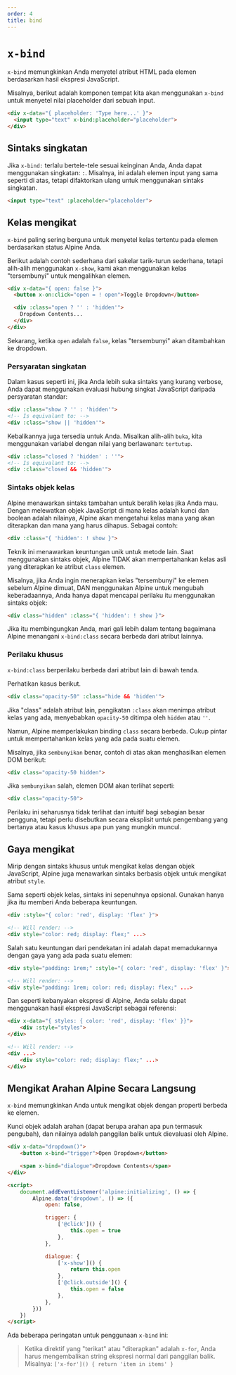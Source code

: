 ```yaml
---
order: 4
title: bind
---
```


# `x-bind`

`x-bind` memungkinkan Anda menyetel atribut HTML pada elemen berdasarkan hasil ekspresi JavaScript.

Misalnya, berikut adalah komponen tempat kita akan menggunakan `x-bind` untuk menyetel nilai placeholder dari sebuah input.

```html
<div x-data="{ placeholder: 'Type here...' }">
  <input type="text" x-bind:placeholder="placeholder">
</div>
```

<a name="shorthand-syntax"></a>
## Sintaks singkatan

Jika `x-bind:` terlalu bertele-tele sesuai keinginan Anda, Anda dapat menggunakan singkatan: `:`. Misalnya, ini adalah elemen input yang sama seperti di atas, tetapi difaktorkan ulang untuk menggunakan sintaks singkatan.

```html
<input type="text" :placeholder="placeholder">
```

<a name="binding-classes"></a>
## Kelas mengikat

`x-bind` paling sering berguna untuk menyetel kelas tertentu pada elemen berdasarkan status Alpine Anda.

Berikut adalah contoh sederhana dari sakelar tarik-turun sederhana, tetapi alih-alih menggunakan `x-show`, kami akan menggunakan kelas "tersembunyi" untuk mengalihkan elemen.

```html
<div x-data="{ open: false }">
  <button x-on:click="open = ! open">Toggle Dropdown</button>

  <div :class="open ? '' : 'hidden'">
    Dropdown Contents...
  </div>
</div>
```

Sekarang, ketika `open` adalah `false`, kelas "tersembunyi" akan ditambahkan ke dropdown.

<a name="shorthand-conditionals"></a>
### Persyaratan singkatan

Dalam kasus seperti ini, jika Anda lebih suka sintaks yang kurang verbose, Anda dapat menggunakan evaluasi hubung singkat JavaScript daripada persyaratan standar:

```html
<div :class="show ? '' : 'hidden'">
<!-- Is equivalant to: -->
<div :class="show || 'hidden'">
```

Kebalikannya juga tersedia untuk Anda.  Misalkan alih-alih `buka`, kita menggunakan variabel dengan nilai yang berlawanan: `tertutup`.

```html
<div :class="closed ? 'hidden' : ''">
<!-- Is equivalant to: -->
<div :class="closed && 'hidden'">
```

<a name="class-object-syntax"></a>
### Sintaks objek kelas

Alpine menawarkan sintaks tambahan untuk beralih kelas jika Anda mau.  Dengan melewatkan objek JavaScript di mana kelas adalah kunci dan boolean adalah nilainya, Alpine akan mengetahui kelas mana yang akan diterapkan dan mana yang harus dihapus.  Sebagai contoh:

```html
<div :class="{ 'hidden': ! show }">
```

Teknik ini menawarkan keuntungan unik untuk metode lain.  Saat menggunakan sintaks objek, Alpine TIDAK akan mempertahankan kelas asli yang diterapkan ke atribut `class` elemen.

Misalnya, jika Anda ingin menerapkan kelas "tersembunyi" ke elemen sebelum Alpine dimuat, DAN menggunakan Alpine untuk mengubah keberadaannya, Anda hanya dapat mencapai perilaku itu menggunakan sintaks objek:

```html
<div class="hidden" :class="{ 'hidden': ! show }">
```

Jika itu membingungkan Anda, mari gali lebih dalam tentang bagaimana Alpine menangani `x-bind:class` secara berbeda dari atribut lainnya.

<a name="special-behavior"></a>
### Perilaku khusus

`x-bind:class` berperilaku berbeda dari atribut lain di bawah tenda.

Perhatikan kasus berikut.

```html
<div class="opacity-50" :class="hide && 'hidden'">
```

Jika "class" adalah atribut lain, pengikatan `:class` akan menimpa atribut kelas yang ada, menyebabkan `opacity-50` ditimpa oleh `hidden` atau `''`.

Namun, Alpine memperlakukan binding `class` secara berbeda.  Cukup pintar untuk mempertahankan kelas yang ada pada suatu elemen.

Misalnya, jika `sembunyikan` benar, contoh di atas akan menghasilkan elemen DOM berikut:

```html
<div class="opacity-50 hidden">
```

Jika `sembunyikan` salah, elemen DOM akan terlihat seperti:

```html
<div class="opacity-50">
```

Perilaku ini seharusnya tidak terlihat dan intuitif bagi sebagian besar pengguna, tetapi perlu disebutkan secara eksplisit untuk pengembang yang bertanya atau kasus khusus apa pun yang mungkin muncul.

<a name="binding-styles"></a>
## Gaya mengikat

Mirip dengan sintaks khusus untuk mengikat kelas dengan objek JavaScript, Alpine juga menawarkan sintaks berbasis objek untuk mengikat atribut `style`.

Sama seperti objek kelas, sintaks ini sepenuhnya opsional.  Gunakan hanya jika itu memberi Anda beberapa keuntungan.

```html
<div :style="{ color: 'red', display: 'flex' }">

<!-- Will render: -->
<div style="color: red; display: flex;" ...>
```

Salah satu keuntungan dari pendekatan ini adalah dapat memadukannya dengan gaya yang ada pada suatu elemen:

```html
<div style="padding: 1rem;" :style="{ color: 'red', display: 'flex' }">

<!-- Will render: -->
<div style="padding: 1rem; color: red; display: flex;" ...>
```

Dan seperti kebanyakan ekspresi di Alpine, Anda selalu dapat menggunakan hasil ekspresi JavaScript sebagai referensi:

```html
<div x-data="{ styles: { color: 'red', display: 'flex' }}">
    <div :style="styles">
</div>

<!-- Will render: -->
<div ...>
    <div style="color: red; display: flex;" ...>
</div>
```

<a name="bind-directives"></a>
## Mengikat Arahan Alpine Secara Langsung

`x-bind` memungkinkan Anda untuk mengikat objek dengan properti berbeda ke elemen.

Kunci objek adalah arahan (dapat berupa arahan apa pun termasuk pengubah), dan nilainya adalah panggilan balik untuk dievaluasi oleh Alpine.

```html
<div x-data="dropdown()">
    <button x-bind="trigger">Open Dropdown</button>

    <span x-bind="dialogue">Dropdown Contents</span>
</div>

<script>
    document.addEventListener('alpine:initializing', () => {
        Alpine.data('dropdown', () => ({
            open: false,

            trigger: {
                ['@click']() {
                    this.open = true
                },
            },

            dialogue: {
                ['x-show']() {
                    return this.open
                },
                ['@click.outside']() {
                    this.open = false
                },
            },
        }))
    })
</script>
```

Ada beberapa peringatan untuk penggunaan `x-bind` ini:

> Ketika direktif yang "terikat" atau "diterapkan" adalah `x-for`, Anda harus mengembalikan string ekspresi normal dari panggilan balik. Misalnya: `['x-for']() { return 'item in items' }`
